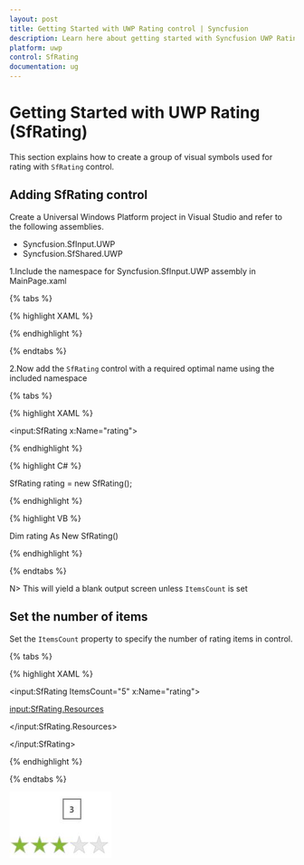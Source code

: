 ```yaml
---
layout: post
title: Getting Started with UWP Rating control | Syncfusion
description: Learn here about getting started with Syncfusion UWP Rating (SfRating) control, its elements and more.
platform: uwp
control: SfRating
documentation: ug
---
```


# Getting Started with UWP Rating (SfRating)

This section explains how to create a group of visual symbols used for rating with `SfRating` control.

## Adding SfRating control

Create a Universal Windows Platform project in Visual Studio and refer to the following assemblies.

* Syncfusion.SfInput.UWP
* Syncfusion.SfShared.UWP

1.Include the namespace for Syncfusion.SfInput.UWP assembly in MainPage.xaml

{% tabs %}

{% highlight XAML %}

<Page xmlns="http://schemas.microsoft.com/winfx/2006/xaml/presentation"
xmlns:x="http://schemas.microsoft.com/winfx/2006/xaml"
xmlns:input="using:Syncfusion.UI.Xaml.Controls.Input">

{% endhighlight %}

{% endtabs %}


2.Now add the `SfRating` control with a required optimal name using the included namespace

{% tabs %}

{% highlight XAML %}

<input:SfRating x:Name="rating">

{% endhighlight %}

{% highlight C# %}

 SfRating rating = new SfRating();

{% endhighlight %}

{% highlight VB %}

 Dim rating As New SfRating()

{% endhighlight %}

{% endtabs %}

N> This will yield a blank output screen unless `ItemsCount` is set

## Set the number of items

Set the `ItemsCount` property to specify the number of rating items in control. 

{% tabs %}

{% highlight XAML %}

<input:SfRating ItemsCount="5" x:Name="rating">

<input:SfRating.Resources>

<Style TargetType="input:SfRatingItem">

<Setter Property="Padding" Value="1"/>

<Setter Property="RatedFill" Value="#FF1196CD"/>

<Setter Property="PointerOverFill" Value="#FF86BA35"/>

<Setter Property="Width" Value="35"/>

</Style>

</input:SfRating.Resources>

</input:SfRating>

{% endhighlight %}

{% endtabs %}


![UWP Rating Step by Step control view](overview-images/uwp-rating-overview.jpeg)

